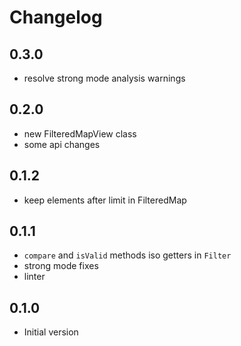 # Changelog

## 0.3.0

- resolve strong mode analysis warnings

## 0.2.0

- new FilteredMapView class
- some api changes

## 0.1.2

- keep elements after limit in FilteredMap

## 0.1.1

- `compare` and `isValid` methods iso getters in `Filter`
- strong mode fixes
- linter 

## 0.1.0

- Initial version
